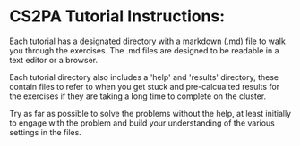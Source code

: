 # CS2PA Tutorial Instructions:

Each tutorial has a designated directory with a markdown (.md) file to walk you through the exercises. The .md files are designed to be readable in a text editor or a browser.

Each tutorial directory also includes a 'help' and 'results' directory, these contain files to refer to when you get stuck and pre-calcualted results for the exercises if they are taking a long time to complete on the cluster.

Try as far as possible to solve the problems without the help, at least initially to engage with the problem and build your understanding of the various settings in the files.

